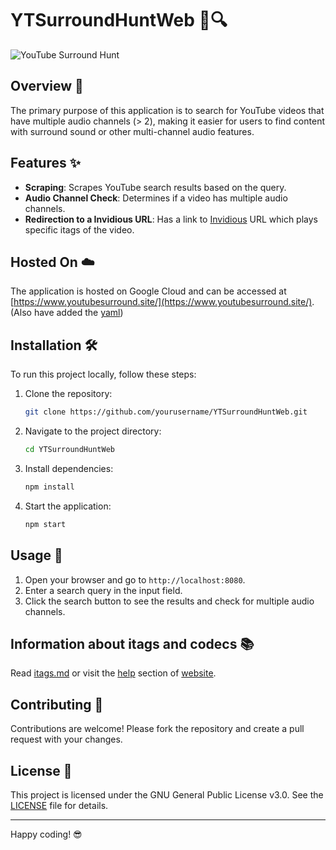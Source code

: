 # YTSurroundHuntWeb 🎥🔍

![YouTube Surround Hunt](https://img.shields.io/badge/YouTube-SurroundHunt-blue)

## Overview 📖

The primary purpose of this application is to search for YouTube videos that have multiple audio channels (> 2), making it easier for users to find content with surround sound or other multi-channel audio features.

## Features ✨

- **Scraping**: Scrapes YouTube search results based on the query.
- **Audio Channel Check**: Determines if a video has multiple audio channels.
- **Redirection to a Invidious URL**: Has a link to [Invidious]([https://invidious.io/]) URL which plays specific itags of the video.

## Hosted On ☁️

The application is hosted on Google Cloud and can be accessed at [https://www.youtubesurround.site/](https://www.youtubesurround.site/).
(Also have added the [yaml](app.yaml))

## Installation 🛠️

To run this project locally, follow these steps:

1. Clone the repository:
    ```bash
    git clone https://github.com/yourusername/YTSurroundHuntWeb.git
    ```
2. Navigate to the project directory:
    ```bash
    cd YTSurroundHuntWeb
    ```
3. Install dependencies:
    ```bash
    npm install
    ```
4. Start the application:
    ```bash
    npm start
    ```

## Usage 🚀

1. Open your browser and go to `http://localhost:8080`.
2. Enter a search query in the input field.
3. Click the search button to see the results and check for multiple audio channels.

## Information about itags and codecs 📚

Read [itags.md](itags.md) or visit the [help](https://www.youtubesurround.site/help) section of [website](https://www.youtubesurround.site/). 

## Contributing 🤝

Contributions are welcome! Please fork the repository and create a pull request with your changes.

## License 📄

This project is licensed under the GNU General Public License v3.0. See the [LICENSE](LICENSE) file for details.

---

Happy coding! 😎